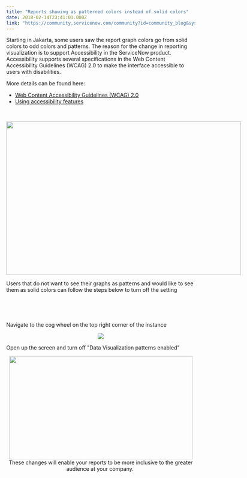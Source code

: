 ```yaml
---
title: "Reports showing as patterned colors instead of solid colors"
date: 2018-02-14T23:41:01.000Z
link: "https://community.servicenow.com/community?id=community_blog&sys_id=c75de629dbd0dbc01dcaf3231f96197b"
---
```

<p>Starting in Jakarta, some users saw the report graph colors go from solid colors to odd colors and patterns. The reason for the change in reporting visualization is to support Accessibility in the ServiceNow product. Accessibility supports several specifications in the Web Content Accessibility Guidelines (WCAG) 2.0 to make the interface accessible to users with disabilities.</p>
<p>More details can be found here:</p>
<ul><li><a title="Web Content Accessibility Guidelines" href="https://docs.servicenow.com/bundle/jakarta-release-notes/page/administer/accessibility-508-compliance/reference/r_VPAT.html" target="_blank" rel="nofollow">Web Content Accessibility Guidelines (WCAG) 2.0</a></li><li><a title="Using accessibility features" href="https://docs.servicenow.com/bundle/jakarta-platform-user-interface/page/administer/accessibility-508-compliance/concept/keyboard-accessibility.html" target="_blank" rel="nofollow">Using accessibility features</a></li></ul>
<p> </p>
<center><img class="image-1 jive-image" style="max-width: 1200px; max-height: 900px;" src="6094d8cedb905344e9737a9e0f96199c.iix" width="626" height="409" /></center>
<p>Users that do not want to see their graphs as patterns and would like to see them as solid colors can follow the steps below to turn off the setting</p>
<p> </p>
<p> </p>
<p>Navigate to the cog wheel on the top right corner of the instance</p>
<center><img class="image-2 jive-image" style="max-width: 1200px; max-height: 900px;" src="d007ffb5dbdc9b048c8ef4621f961948.iix" /></center>
<p>Open up the screen and turn off &#34;Data Visualization patterns enabled&#34;</p>
<center><img class="image-3 jive-image" style="max-width: 1200px; max-height: 900px;" src="57cedd02db1c130468c1fb651f96193e.iix" width="489" height="275" /></center><center></center><center>These changes will enable your reports to be more inclusive to the greater audience at your company. </center>